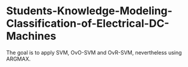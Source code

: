 # Students-Knowledge-Modeling-Classification-of-Electrical-DC-Machines
The goal is to apply SVM, OvO-SVM and OvR-SVM, nevertheless using ARGMAX.
